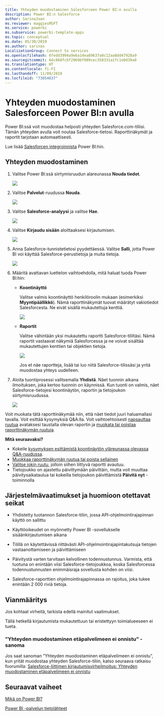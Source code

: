 ```yaml
---
title: Yhteyden muodostaminen Salesforceen Power BI:n avulla
description: Power BI:n Salesforce
author: SarinaJoan
ms.reviewer: maggiesMSFT
ms.service: powerbi
ms.subservice: powerbi-template-apps
ms.topic: conceptual
ms.date: 05/30/2019
ms.author: sarinas
LocalizationGroup: Connect to services
ms.openlocfilehash: 6fedd3994a9e6a14ea89637a0c12aa8dd47928a9
ms.sourcegitcommit: 64c860fcbf2969bf089cec358331a1fc1e0d39a8
ms.translationtype: HT
ms.contentlocale: fi-FI
ms.lasthandoff: 11/09/2019
ms.locfileid: "73854637"
---
```

# <a name="connect-to-salesforce-with-power-bi"></a>Yhteyden muodostaminen Salesforceen Power BI:n avulla
Power BI:ssä voit muodostaa helposti yhteyden Salesforce.com-tiliisi. Tämän yhteyden avulla voit noutaa Salesforce-tietosi. Raporttinäkymät ja raportit tarjotaan automaattisesti.

Lue lisää [Salesforcen integroinnista](https://powerbi.microsoft.com/integrations/salesforce) Power BI:hin.

## <a name="how-to-connect"></a>Yhteyden muodostaminen
1. Valitse Power BI:ssä siirtymisruudun alareunassa **Nouda tiedot**.
   
   ![](media/service-connect-to-salesforce/pbi_getdata.png) 
2. Valitse **Palvelut**-ruudussa **Nouda**.
   
   ![](media/service-connect-to-salesforce/pbi_getservices.png) 
3. Valitse **Salesforce-analyysi** ja valitse **Hae**.  
   
   ![](media/service-connect-to-salesforce/salesforce.png)
4. Valitse **Kirjaudu sisään** aloittaaksesi kirjautumisen.
   
    ![](media/service-connect-to-salesforce/dialog.png)
5. Anna Salesforce-tunnistetietosi pyydettäessä. Valitse **Salli**, jotta Power BI voi käyttää Salesforce-perustietoja ja muita tietoja.
   
   ![](media/service-connect-to-salesforce/sf_authorize.png)
6. Määritä avattavan luettelon vaihtoehdolla, mitä haluat tuoda Power BI:hin:
   
   * **Koontinäyttö**
     
     Valitse valmis koontinäyttö henkilöroolin mukaan (esimerkiksi **Myyntipäällikkö**). Nämä raporttinäkymät tuovat määrätyt vakiotiedot Salesforcesta. Ne eivät sisällä mukautettuja kenttiä.
     
     ![](media/service-connect-to-salesforce/pbi_salesforcechooserole.png)
   * **Raportit**
     
     Valitse vähintään yksi mukautettu raportti Salesforce-tililtäsi. Nämä raportit vastaavat näkymiä Salesforcessa ja ne voivat sisältää mukautettujen kenttien tai objektien tietoja.
     
     ![](media/service-connect-to-salesforce/pbi_salesforcereports.png)
     
     Jos et näe raportteja, lisää tai luo niitä Salesforce-tilissäsi ja yritä muodostaa yhteys uudelleen.

7. Aloita tuontiprosessi valitsemalla **Yhdistä**. Näet tuonnin aikana ilmoituksen, joka kertoo tuonnin on käynnissä. Kun tuonti on valmis, näet Salesforce-tietojesi koontinäytön, raportin ja tietojoukon siirtymisruudussa.
   
   ![](media/service-connect-to-salesforce/pbi_getdatasalesforcedash.png)

Voit muokata tätä raporttinäkymää niin, että näet tiedot juuri haluamallasi tavalla. Voit esittää kysymyksiä Q&A:lla. Voit vaihtoehtoisesti [napsauttaa ruutua](consumer/end-user-tiles.md) avataksesi taustalla olevan raportin ja [muokata tai poistaa raporttinäkymän ruutuja](service-dashboard-edit-tile.md).

**Mitä seuraavaksi?**

* Kokeile [kysymyksen esittämistä koontinäytön yläreunassa olevassa Q&A-ruudussa](consumer/end-user-q-and-a.md).
* [Muokkaa raporttinäkymän ruutua tai poista sellainen](service-dashboard-edit-tile.md)
* [Valitse jokin ruutu](service-dashboard-tiles.md), jolloin siihen liittyvä raportti avautuu.
* Tietojoukko on ajastettu päivittymään päivittäin, mutta voit muuttaa päivitysaikataulua tai kokeilla tietojoukon päivittämistä **Päivitä nyt** -toiminnolla

## <a name="system-requirements-and-considerations"></a>Järjestelmävaatimukset ja huomioon otettavat seikat

- Yhdistetty tuotannon Salesforce-tiliin, jossa API-ohjelmointirajapinnan käyttö on sallittu

- Käyttöoikeudet on myönnetty Power BI -sovellukselle sisäänkirjautumisen aikana

- Tilillä on käytettävissä riittävästi API-ohjelmointirajapintakutsuja tietojen vastaanottamiseen ja päivittämiseen

- Päivitystä varten tarvitaan kelvollinen todennustunnus. Varmista, että tuotuna on enintään viisi Salesforce-tietojoukkoa, koska Salesforcessa todennustunnusten enimmäisraja sovellusta kohden on viisi.

- Salesforce-raporttien ohjelmointirajapinnassa on rajoitus, joka tukee enintään 2 000 riviä tietoja.


## <a name="troubleshooting"></a>Vianmääritys

Jos kohtaat virheitä, tarkista edellä mainitut vaatimukset. 

Tällä hetkellä kirjautumista mukautettuun tai eristettyyn toimialueeseen ei tueta.

### <a name="unable-to-connect-to-the-remote-server-message"></a>”Yhteyden muodostaminen etäpalvelimeen ei onnistu” -sanoma

Jos saat sanoman ”Yhteyden muodostaminen etäpalvelimeen ei onnistu”, kun yrität muodostaa yhteyden Salesforce-tiliin, katso seuraava ratkaisu foorumilla: [Salesforce-liittimen kirjautumisvirheilmoitus: Yhteyden muodostaminen etäpalvelimeen ei onnistu](https://www.outsystems.com/forums/Forum_TopicView.aspx?TopicId=17674&TopicName=log-in-error-message-unable-to-connect-to-the-remote-server&)


## <a name="next-steps"></a>Seuraavat vaiheet
[Mikä on Power BI?](fundamentals/power-bi-overview.md)

[Power BI -palvelun tietolähteet](service-get-data.md)

